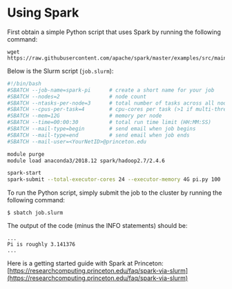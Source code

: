 # Using Spark

First obtain a simple Python script that uses Spark by running the following command:

```
wget https://raw.githubusercontent.com/apache/spark/master/examples/src/main/python/pi.py
```

Below is the Slurm script (`job.slurm`):

```bash
#!/bin/bash
#SBATCH --job-name=spark-pi      # create a short name for your job
#SBATCH --nodes=2                # node count
#SBATCH --ntasks-per-node=3      # total number of tasks across all nodes
#SBATCH --cpus-per-task=4        # cpu-cores per task (>1 if multi-threaded tasks)
#SBATCH --mem=12G                # memory per node
#SBATCH --time=00:00:30          # total run time limit (HH:MM:SS)
#SBATCH --mail-type=begin        # send email when job begins
#SBATCH --mail-type=end          # send email when job ends
#SBATCH --mail-user=<YourNetID>@princeton.edu

module purge
module load anaconda3/2018.12 spark/hadoop2.7/2.4.6

spark-start
spark-submit --total-executor-cores 24 --executor-memory 4G pi.py 100
```

To run the Python script, simply submit the job to the cluster by running the following command:

```
$ sbatch job.slurm
```

The output of the code (minus the INFO statements) should be:

```
...
Pi is roughly 3.141376
...
```

Here is a getting started guide with Spark at Princeton:  
[https://researchcomputing.princeton.edu/faq/spark-via-slurm](https://researchcomputing.princeton.edu/faq/spark-via-slurm)
